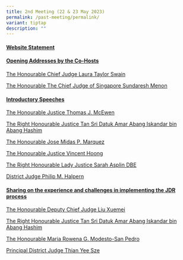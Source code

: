 ```yaml
---
title: 2nd Meeting (22 & 23 May 2023)
permalink: /past-meeting/permalink/
variant: tiptap
description: ""
---
```

<h4><a href="/files/JDRN_WEBSITE_STATEMENT2.pdf" rel="noopener noreferrer nofollow" target="_blank">Website Statement</a></h4>
<p></p>
<h4><strong><u>Opening Addresses by the Co-Hosts</u></strong></h4>
<p><a href="/files/The_Honourable_Chief_Judge_Laura_Taylor_Swain.pdf" rel="noopener noreferrer nofollow" target="_blank">The Honourable Chief Judge Laura Taylor Swain</a>
</p>
<p><a href="/files/CJ.pdf" rel="noopener noreferrer nofollow" target="_blank">The Honourable The Chief Judge of Singapore Sundaresh Menon</a>
</p>
<p></p>
<h4><strong><u>Introductory Speeches</u></strong></h4>
<p><a href="/files/The_Honourable_Justice_Thomas_J__McEwen.pdf" rel="noopener noreferrer nofollow" target="_blank">The Honourable Justice Thomas J. McEwen</a>
</p>
<p><a href="/files/The_Right_Honourable_Justice_Tan_Sri_Datuk_Amar_Abang_Iskandar_bin_Abang_Hashim2.pdf" rel="noopener noreferrer nofollow" target="_blank">The Right Honourable Justice Tan Sri Datuk Amar Abang Iskandar bin Abang Hashim</a>
</p>
<p><a href="/files/The_Honourable_Jose_Midas_P__Marquez2.pdf" rel="noopener noreferrer nofollow" target="_blank">The Honourable Jose Midas P. Marquez</a>
</p>
<p><a href="/files/The_Honourable_Justice_Vincent_Hoong.pdf" rel="noopener noreferrer nofollow" target="_blank">The Honourable Justice Vincent Hoong</a>
</p>
<p><a href="/files/The_Right_Honourable_Lady_Justice_Sarah_Asplin_DBE.pdf" rel="noopener noreferrer nofollow" target="_blank">The Right Honourable Lady Justice Sarah Asplin DBE</a>
</p>
<p><a href="/files/District_Judge_Philip_M__Halpern.pdf" rel="noopener noreferrer nofollow" target="_blank">District Judge Philip M. Halpern</a>
</p>
<p></p>
<h4><strong><u>Sharing on the experience and challenges in implementing the JDR process</u></strong></h4>
<p><a href="/files/The_Honourable_Deputy_Chief_Judge_Liu_Xuemei.pdf" rel="noopener noreferrer nofollow" target="_blank">The Honourable Deputy Chief Judge Liu Xuemei</a>
</p>
<p><a href="/files/The_Right_Honourable_Justice_Tan_Sri_Datuk_Amar_Abang_Iskandar_bin_Abang_Hashim2.pdf" rel="noopener noreferrer nofollow" target="_blank">The Right Honourable Justice Tan Sri Datuk Amar Abang Iskandar bin Abang Hashim</a>
</p>
<p><a href="/files/The_Honourable_Maria_Rowena_G__Modesto_San_Pedro.pdf" rel="noopener noreferrer nofollow" target="_blank">The Honourable Maria Rowena G. Modesto-San Pedro</a>
</p>
<p><a href="/files/Principal_District_Judge_Thian_Yee_Sze.pdf" rel="noopener noreferrer nofollow" target="_blank">Principal District Judge Thian Yee Sze</a>
</p>
<p></p>